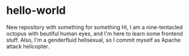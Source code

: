 # hello-world
New repository with something for something
Hi, I am a nine-tentacled octopus with beutiful human eyes, and I'm here to learn some frontend stuff.
Also, I'm a genderfluid helisexual, so I commit myself as Apache attack helicopter.
